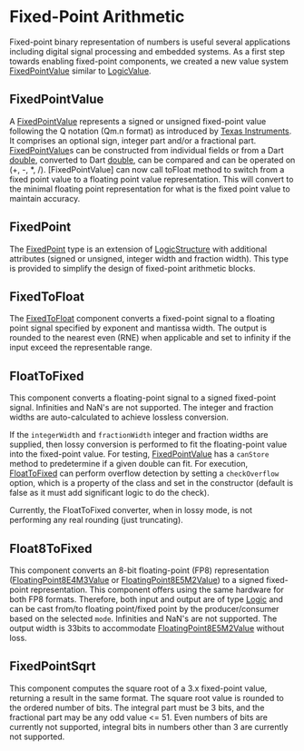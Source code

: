 # Fixed-Point Arithmetic

Fixed-point binary representation of numbers is useful several applications including digital signal processing and embedded systems. As a first step towards enabling fixed-point components, we created a new value system [FixedPointValue](https://intel.github.io/rohd-hcl/rohd_hcl/FixedPointValue-class.html) similar to [LogicValue](https://intel.github.io/rohd/rohd/LogicValue-class.html).

## FixedPointValue

A [FixedPointValue](https://intel.github.io/rohd-hcl/rohd_hcl/FixedPointValue-class.html) represents a signed or unsigned fixed-point value following the Q notation (Qm.n format) as introduced by [Texas Instruments](https://www.ti.com/lit/ug/spru565b/spru565b.pdf). It comprises an optional sign, integer part and/or a fractional part. [FixedPointValue](https://intel.github.io/rohd-hcl/rohd_hcl/FixedPointValue-class.html)s can be constructed from individual fields or from a Dart [double](https://api.dart.dev/stable/3.6.0/dart-core/double-class.html), converted to Dart [double](https://api.dart.dev/stable/3.6.0/dart-core/double-class.html), can be compared and can be operated on (+, -, *, /). [FixedPointValue] can now call toFloat method to switch from a fixed
point value to a floating point value representation. This will convert to the minimal floating point representation for what is
the fixed point value to maintain accuracy.

## FixedPoint

The [FixedPoint](https://intel.github.io/rohd-hcl/rohd_hcl/FixedPoint-class.html) type is an extension of [LogicStructure](https://intel.github.io/rohd/rohd/LogicStructure-class.html) with additional attributes (signed or unsigned, integer width and fraction width). This type is provided to simplify the design of fixed-point arithmetic blocks.  

## FixedToFloat

The [FixedToFloat](https://intel.github.io/rohd-hcl/rohd_hcl/FixedToFloat-class.html) component converts a fixed-point signal to a floating point signal specified by exponent and mantissa width. The output is rounded to the nearest even (RNE) when applicable and set to infinity if the input exceed the representable range.

## FloatToFixed

This component converts a floating-point signal to a signed fixed-point signal. Infinities and NaN's are not supported. The integer and fraction widths are auto-calculated to achieve lossless conversion.

If the `integerWidth` and `fractionWidth` integer and fraction widths are supplied, then lossy conversion is performed to fit the floating-point value into the fixed-point value. For testing, [FixedPointValue](https://intel.github.io/rohd-hcl/rohd_hcl/FixedPointValue-class.html) has a `canStore` method to predetermine if a given double can fit.  For execution, [FloatToFixed](https://intel.github.io/rohd-hcl/rohd_hcl/FloatToFixed-class.html) can perform overflow detection by setting a `checkOverflow` option, which is a property of the class and set in the constructor (default is false as it must add significant logic to do the check).

Currently, the FloatToFixed converter, when in lossy mode, is not performing any real rounding (just truncating).

## Float8ToFixed

This component converts an 8-bit floating-point (FP8) representation ([FloatingPoint8E4M3Value](https://intel.github.io/rohd-hcl/rohd_hcl/FloatingPoint8E4M3Value-class.html) or [FloatingPoint8E5M2Value](https://intel.github.io/rohd-hcl/rohd_hcl/FloatingPoint8E5M2Value-class.html)) to a signed fixed-point representation. This component offers using the same hardware for both FP8 formats. Therefore, both input and output are of type [Logic](https://intel.github.io/rohd/rohd/Logic-class.html) and can be cast from/to floating point/fixed point by the producer/consumer based on the selected `mode`. Infinities and NaN's are not supported. The output width is 33bits to accommodate [FloatingPoint8E5M2Value](https://intel.github.io/rohd-hcl/rohd_hcl/FloatingPoint8E5M2Value-class.html) without loss.

## FixedPointSqrt

This component computes the square root of a 3.x fixed-point value, returning a result in the same format. The square root value is rounded to the ordered number of bits. The integral part must be 3 bits, and the fractional part may be any odd value <= 51. Even numbers of bits are currently not supported, integral bits in numbers other than 3 are currently not supported.
